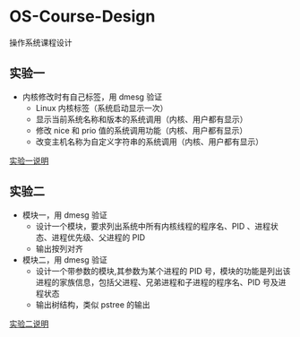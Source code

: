 # OS-Course-Design
 操作系统课程设计

##  实验一

- 内核修改时有自己标签，用 dmesg 验证
  - Linux 内核标签（系统启动显示一次）
  - 显示当前系统名称和版本的系统调用（内核、用户都有显示）
  - 修改 nice 和 prio 值的系统调用功能（内核、用户都有显示）
  - 改变主机名称为自定义字符串的系统调用（内核、用户都有显示）

[实验一说明](./实验一/实验一.md)  

## 实验二

- 模块一，用 dmesg 验证
  - 设计一个模块，要求列出系统中所有内核线程的程序名、PID 、进程状态、进程优先级、父进程的 PID
  - 输出按列对齐
- 模块二，用 dmesg 验证
  - 设计一个带参数的模块,其参数为某个进程的 PID 号，模块的功能是列出该进程的家族信息，包括父进程、兄弟进程和子进程的程序名、PID 号及进程状态
  - 输出树结构，类似 pstree 的输出

[实验二说明](./实验二/实验二.md)

